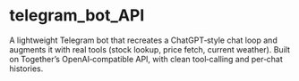 # telegram_bot_API
A lightweight Telegram bot that recreates a ChatGPT‑style chat loop and augments it with real tools (stock lookup, price fetch, current weather). Built on Together’s OpenAI‑compatible API, with clean tool‑calling and per‑chat histories.

